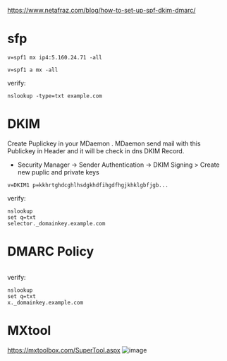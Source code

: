 https://www.netafraz.com/blog/how-to-set-up-spf-dkim-dmarc/

# sfp
```
v=spf1 mx ip4:5.160.24.71 -all
```
```
v=spf1 a mx -all
```
verify:
```
nslookup -type=txt example.com
```
# DKIM 
Create Puplickey in your MDaemon . MDaemon send mail with this Publickey in Header and it will be check in dns DKIM Record.
* Security Manager -> Sender Authentication -> DKIM Signing > Create new puplic and private keys
  
```
v=DKIM1 p=kkhrtghdcghlhsdgkhdfihgdfhgjkhklgbfjgb...
```
verify:
```
nslookup
set q=txt
selector._domainkey.example.com
```

# DMARC  Policy

```

```
verify:
```
nslookup
set q=txt
x._domainkey.example.com
```

#  MXtool
https://mxtoolbox.com/SuperTool.aspx
![image](https://github.com/user-attachments/assets/d2b55635-ceaa-40d6-ada7-e00ed24db92e)
